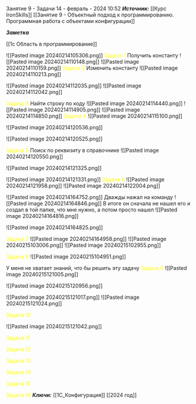 
Занятие 9 - Задачи
 14 - февраль - 2024  10:52 
***Источник:***  [[Курс IronSkills]] [[Занятие 9 - Объектный подход к программированию. Программная работа с объектами конфигурации]]

***Заметка*** 

[[1с Область в программирование]]

![[Pasted image 20240214105306.png]]
<span style="color: Yellow">Задача 1</span>
Получить константу
![[Pasted image 20240214110148.png]]
![[Pasted image 20240214110159.png]]
<span style="color: Yellow">Задача 2</span>
Изменить константу
![[Pasted image 20240214110213.png]]

![[Pasted image 20240214112035.png]]
![[Pasted image 20240214112042.png]]

<span style="color: Yellow">Задача 3</span>
Найти строку по коду
![[Pasted image 20240214114440.png]]
![[Pasted image 20240214114905.png]]
![[Pasted image 20240214114850.png]]
<span style="color: Yellow">Задача 4</span>
![[Pasted image 20240214115100.png]]

![[Pasted image 20240214120536.png]]

![[Pasted image 20240214120525.png]]

<span style="color: Yellow">Задача 5</span>
Поиск по реквизиту в справочнике
![[Pasted image 20240214120550.png]]

![[Pasted image 20240214121325.png]]

![[Pasted image 20240214121331.png]]
<span style="color: Yellow">Задача 6</span>
![[Pasted image 20240214121958.png]]
![[Pasted image 20240214122004.png]]

![[Pasted image 20240214164752.png]]
Дважды нажал на команду
![[Pasted image 20240214164846.png]]
В итоге он сначала не нашел его и создал в той папке, что мне нужно, а потом просто нашел
![[Pasted image 20240214164816.png]]

![[Pasted image 20240214164825.png]]

<span style="color: Yellow">Задача 7</span>
![[Pasted image 20240214164958.png]]
![[Pasted image 20240215103006.png]]
![[Pasted image 20240215102955.png]]


<span style="color: Yellow">Задача 8</span>
![[Pasted image 20240215104951.png]]

У меня не хватает знаний, что бы решить эту задачу
<span style="color: Yellow">Задача 9</span>
![[Pasted image 20240215121005.png]]

![[Pasted image 20240215120956.png]]

![[Pasted image 20240215121017.png]]
![[Pasted image 20240215121024.png]]


<span style="color: Yellow">Задача 10</span>

![[Pasted image 20240215121042.png]]

<span style="color: Yellow">Задача 11</span>

<span style="color: Yellow">Задача 12</span>

<span style="color: Yellow">Задача 13</span>

<span style="color: Yellow">Задача 14</span>

<span style="color: Yellow">Задача 15</span>

<span style="color: Yellow">Задача 16</span>
***Ключи:*** [[1С_Конфигурация]] [[2024 год]]  